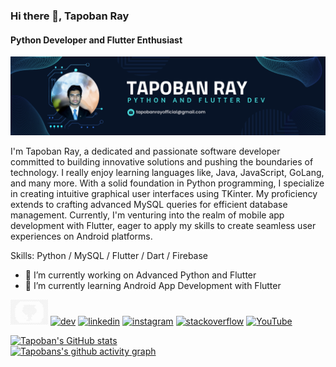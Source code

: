 ### Hi there 👋, Tapoban Ray
#### Python Developer and Flutter Enthusiast
![Python Developer and Flutter Enthusiast](https://github.com/tapoban123/tapoban123/blob/main/GitHub%20Banner.png)

I'm Tapoban Ray, a dedicated and passionate software developer committed to building innovative solutions and pushing the boundaries of technology. I really enjoy learning languages like, Java, JavaScript, GoLang, and many more.
With a solid foundation in Python programming, I specialize in creating intuitive graphical user interfaces using TKinter.
My proficiency extends to crafting advanced MySQL queries for efficient database management.
Currently, I'm venturing into the realm of mobile app development with Flutter, eager to apply my skills to create seamless user experiences on Android platforms.

Skills: Python / MySQL / Flutter / Dart / Firebase

- 🔭 I’m currently working on Advanced Python and Flutter 
- 🌱 I’m currently learning Android App Development with Flutter 


[<img src='https://github.com/tapoban123/tapoban123/blob/main/GitHub%20icon.svg' alt='github' height='40' color='white'>](https://github.com/tapoban123)  [<img src='https://cdn.jsdelivr.net/npm/simple-icons@3.0.1/icons/dev-dot-to.svg' alt='dev' height='40'>](https://dev.to/tapobanray)  [<img src='https://cdn.jsdelivr.net/npm/simple-icons@3.0.1/icons/linkedin.svg' alt='linkedin' height='40'>](https://www.linkedin.com/in/tapobanray/)  [<img src='https://cdn.jsdelivr.net/npm/simple-icons@3.0.1/icons/instagram.svg' alt='instagram' height='40'>](https://www.instagram.com/tapobanray/)  [<img src='https://cdn.jsdelivr.net/npm/simple-icons@3.0.1/icons/stackoverflow.svg' alt='stackoverflow' height='40'>](https://stackoverflow.com/users/22213440)  [<img src='https://cdn.jsdelivr.net/npm/simple-icons@3.0.1/icons/youtube.svg' alt='YouTube' height='40'>](https://www.youtube.com/channel/UC6R_OJsGdlbNNiApIfHjrGQ)  



[![Tapoban's GitHub stats](https://github-readme-stats.vercel.app/api?username=tapoban123)](https://github.com/tapoban123/github-readme-stats)
<br>
[![Tapobans's github activity graph](https://github-readme-activity-graph.vercel.app/graph?username=tapoban123&theme=tokyo-night)](https://github.com/tapoban123/github-readme-activity-graph)


<!--
**tapoban123/tapoban123** is a ✨ _special_ ✨ repository because its `README.md` (this file) appears on your GitHub profile.

Here are some ideas to get you started:

- 🔭 I’m currently working on ...
- 🌱 I’m currently learning ...
- 👯 I’m looking to collaborate on ...
- 🤔 I’m looking for help with ...
- 💬 Ask me about ...
- 📫 How to reach me: ...
- 😄 Pronouns: ...
- ⚡ Fun fact: ...
-->

